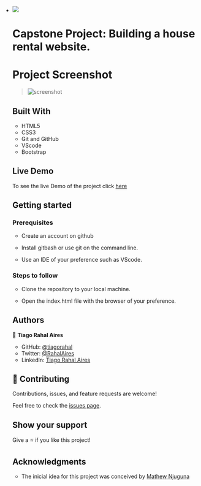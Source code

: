 - ![](https://img.shields.io/badge/Microverse-blueviolet)

  # Capstone Project: Building a house rental website.

  # Project Screenshot

  > ![screenshot](https://github.com/tiagorahal/rentalHomes-site/blob/milestones/assets/images/print-index.png)

  ## Built With

  - HTML5
  - CSS3
  - Git and GitHub
  - VScode
  - Bootstrap

  ## Live Demo

  To see the live Demo of the project click [here](https://tiagorahal.github.io/rentalHomes-site/)

  ## Getting started

  ### Prerequisites

  - Create an account on github

  - Install gitbash or use git on the command line.

  - Use an IDE of your preference such as VScode.

  ### Steps to follow

  - Clone the repository to your local machine.

  - Open the index.html file with the browser of your preference.

  ## Authors

  👤 **Tiago Rahal Aires**

  - GitHub: [@tiagorahal](https://github.com/tiagorahal)
  - Twitter: [@RahalAires](https://twitter.com/RahalAires)
  - LinkedIn: [Tiago Rahal Aires](https://linkedin.com/tiagorahal)

  ## 🤝 Contributing

  Contributions, issues, and feature requests are welcome!

  Feel free to check the [issues page](https://github.com/tiagorahal/rentalHomes-site/issues).

  ## Show your support

  Give a ⭐️ if you like this project!

  ## Acknowledgments

  - The inicial idea for this project was conceived by  [Mathew Njuguna](https://www.behance.net/mathewnjuguna)
